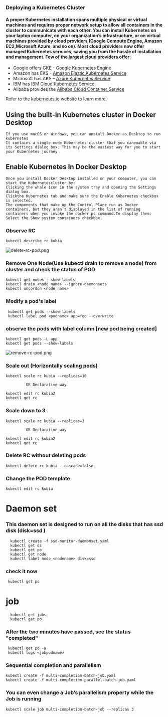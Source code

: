 ### Deploying a Kubernetes Cluster

####  A proper Kubernetes installation spans multiple physical or virtual machines and requires proper network setup to allow all containers in the cluster to communicate with each other. You can install Kubernetes on your laptop computer, on your organization’s infrastructure, or on virtual machines provided by cloud providers (Google Compute Engine, Amazon EC2,Microsoft Azure, and so on). Most cloud providers now offer managed Kubernetes services, saving you from the hassle of installation and management. Few of the largest cloud providers offer:

- Google offers GKE - [Google Kubernetes Engine](https://cloud.google.com/kubernetes-engine)
- Amazon has EKS - [Amazon Elastic Kubernetes Service](https://aws.amazon.com/eks/)
- Microsoft has AKS – [Azure Kubernetes Service](https://azure.microsoft.com/en-us/services/kubernetes-service/)
- IBM has [IBM Cloud Kubernetes Service](https://www.ibm.com/nl-en/cloud/container-service)
- Alibaba provides the [Alibaba Cloud Container Service](https://www.alibabacloud.com/product/container-service)

Refer to the [kubernetes.io](https://kubernetes.io) website to learn more.

## Using the built-in Kubernetes cluster in Docker Desktop

    If you use macOS or Windows, you can unstall Docker as Desktop to run kubernetes
    It contains a single-node Kubernetes cluster that you canenable via its Settings dialog box. This may be the easiest way for you to start your Kubernetes journey

## Enable Kubernetes In Docker Desktop

    Once you install Docker Desktop installed on your computer, you can start the Kubernetescluster by:
    Clicking the whale icon in the system tray and opening the Settings dialog box.
    Clickthe Kubernetes tab and make sure the Enable Kubernetes checkbox is selected.
    The components that make up the Control Plane run as Docker containers, but they aren’t displayed in the list of running containers when you invoke the docker ps command.To display them: 
    Select the Show system containers checkbox.

 ### Observe RC

    kubectl describe rc kubia



![delete-rc-pod.png](https://github.com/shivamjhalabfiles/kubernetes-lab/blob/master/images/delete-rc-pod.png)

 ### Remove One Node(Use kubectl drain to remove a node) from cluster and check the status of POD

    kubectl get nodes --show-labels
    kubectl drain <node name> --ignore-daemonsets
    kubectl uncordon <node name>

 ### Modify a pod's label 
 
     kubectl get pods --show-labels
     kubectl label pod <podname> app=foo --overwrite
 
### observe the pods with label column [new pod being created]
  
    kubectl get pods -L app
    kubectl get pods --show-labels
  

  ![remove-rc-pod.png](https://github.com/shivamjhalabfiles/kubernetes-lab/blob/master/images/remove-rc-pod.png)


### Scale out (Horizontally scaling pods)

    kubectl scale rc kubia --replicas=10

             OR Declarative way

    kubectl edit rc kubia2
    kubectl get rc

### Scale down to 3

    kubectl scale rc kubia --replicas=3

             OR Declarative way

    kubectl edit rc kubia2
    kubectl get rc

### Delete RC without deleting pods 

    kubectl delete rc kubia --cascade=false

### Change the POD template

    kubectl edit rc kubia
   
 
# Daemon set
 
 ### This daemon set is designed to run on all the disks that has ssd disk (disk=ssd )
      kubectl create -f ssd-monitor-daemonset.yaml
      kubectl get ds
      kubectl get po
      kubectl get node
      kubectl label node <nodename> disk=ssd
 
 ### check it now 
     kubectl get po
  
# job
      kubectl get jobs
      kubectl get po

### After the two minutes have passed, see the status "completed"
     kubectl get po -a
     kubectl logs <jobpodname>

### Sequential completion and parallelism

    kubectl create -f multi-completion-batch-job.yaml
    kubectl create -f multi-completion-parallel-batch-job.yaml
### You can even change a Job’s parallelism property while the Job is running
    kubectl scale job multi-completion-batch-job --replicas 3
